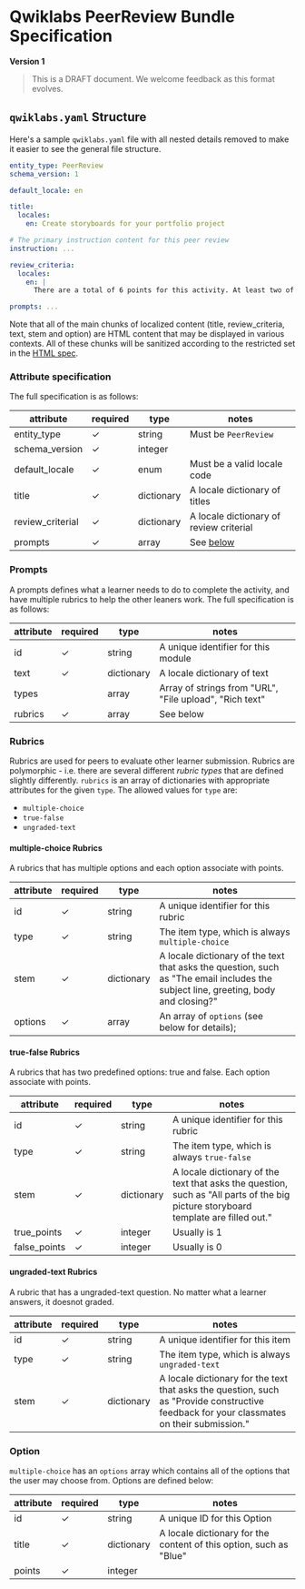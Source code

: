 # Qwiklabs PeerReview Bundle Specification

**Version 1**

> This is a DRAFT document. We welcome feedback as this format evolves.

## `qwiklabs.yaml` Structure

Here's a sample `qwiklabs.yaml` file with all nested details removed to make it
easier to see the general file structure.

```yaml
entity_type: PeerReview
schema_version: 1

default_locale: en

title:
  locales:
    en: Create storyboards for your portfolio project

# The primary instruction content for this peer review
instruction: ...

review_criteria:
  locales:
    en: |
      There are a total of 6 points for this activity. At least two of your peers will evaluate your project. Your final grade will be the median of these scores. You must get 5 out of 6 total points to pass.

prompts: ...

```

Note that all of the main chunks of localized content (title, review_criteria, text, stem and option) are HTML content that may be displayed
in various contexts. All of these chunks will be sanitized according to the
restricted set in the [HTML spec](./html/html-spec.md).

### Attribute specification

The full specification is as follows:

attribute               | required | type       | notes
----------------------- | -------- | ---------- | -----
entity_type             | ✓        | string     | Must be `PeerReview`
schema_version          | ✓        | integer    |
default_locale          | ✓        | enum       | Must be a valid locale code
title                   | ✓        | dictionary | A locale dictionary of titles
review_criterial        | ✓        | dictionary | A locale dictionary of review criterial
prompts                 | ✓        | array      | See [below](#Prompts)

### Prompts

A prompts defines what a learner needs to do to complete the activity, and have multiple rubrics to help the other leaners work. The full
specification is as follows:

attribute   | required | type       | notes
----------- | -------- | ---------- | -----------------------------------
id          | ✓        | string     | A unique identifier for this module
text        | ✓        | dictionary | A locale dictionary of text
types       |          | array      | Array of strings from "URL", "File upload", "Rich text"
rubrics     | ✓        | array      | See below

### Rubrics

Rubrics are used for peers to evaluate other learner submission. Rubrics are polymorphic - i.e. there are several different _rubric types_ that are
defined slightly differently. `rubrics` is an array of dictionaries with
appropriate attributes for the given `type`. The allowed values for `type` are:

*   `multiple-choice`
*   `true-false`
*   `ungraded-text`

#### multiple-choice Rubrics

A rubrics that has multiple options and each option associate with points.

attribute | required | type       | notes
--------- | -------- | ---------- | -----
id        | ✓        | string     | A unique identifier for this rubric
type      | ✓        | string     | The item type, which is always `multiple-choice`
stem      | ✓        | dictionary | A locale dictionary of the text that asks the question, such as "The email includes the subject line, greeting, body and closing?"
options   | ✓        | array      | An array of `options` (see below for details);

#### true-false Rubrics

A rubrics that has two predefined options: true and false. Each option associate with points.

attribute     | required | type       | notes
---------     | -------- | ---------- | -----
id            | ✓        | string     | A unique identifier for this rubric
type          | ✓        | string     | The item type, which is always `true-false`
stem          | ✓        | dictionary | A locale dictionary of the text that asks the question, such as "All parts of the big picture storyboard template are filled out."
true_points   | ✓        | integer    | Usually is 1
false_points  | ✓        | integer    | Usually is 0

#### ungraded-text Rubrics

A rubric that has a ungraded-text question. No matter what a learner answers, it doesnot graded.

attribute | required | type       | notes
--------- | -------- | ---------- | -----
id        | ✓        | string     | A unique identifier for this item
type      | ✓        | string     | The item type, which is always `ungraded-text`
stem      | ✓        | dictionary | A locale dictionary for the text that asks the question, such as "Provide constructive feedback for your classmates on their submission."


### Option

`multiple-choice` has an `options` array which contains all of the options that the user may
choose from. Options are defined below:

attribute | required | type       | notes
--------- | -------- | ---------- | -----
id        | ✓        | string     | A unique ID for this Option
title     | ✓        | dictionary | A locale dictionary for the content of this option, such as "Blue"
points    | ✓        | integer    | 
